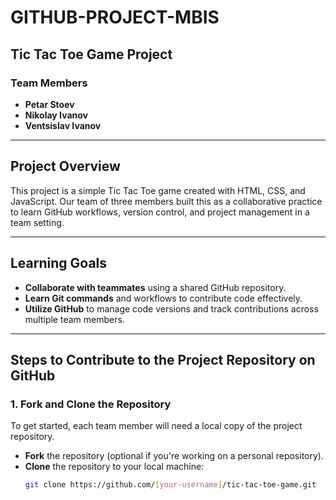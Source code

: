 # GITHUB-PROJECT-MBIS

## Tic Tac Toe Game Project

### Team Members
- **Petar Stoev**
- **Nikolay Ivanov**
- **Ventsislav Ivanov**

---

## Project Overview
This project is a simple Tic Tac Toe game created with HTML, CSS, and JavaScript. Our team of three members built this as a collaborative practice to learn GitHub workflows, version control, and project management in a team setting.

---

## Learning Goals
- **Collaborate with teammates** using a shared GitHub repository.
- **Learn Git commands** and workflows to contribute code effectively.
- **Utilize GitHub** to manage code versions and track contributions across multiple team members.

---

## Steps to Contribute to the Project Repository on GitHub

### 1. Fork and Clone the Repository
To get started, each team member will need a local copy of the project repository.

- **Fork** the repository (optional if you're working on a personal repository).
- **Clone** the repository to your local machine:
  ```bash
  git clone https://github.com/[your-username]/tic-tac-toe-game.git
